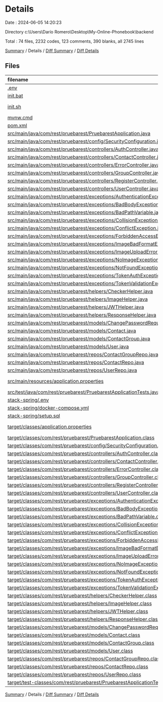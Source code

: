 # Details

Date : 2024-06-05 14:20:23

Directory c:\\Users\\Darío Romero\\Desktop\\My-Online-Phonebook\\backend

Total : 74 files,  2232 codes, 123 comments, 390 blanks, all 2745 lines

[Summary](results.md) / Details / [Diff Summary](diff.md) / [Diff Details](diff-details.md)

## Files
| filename | language | code | comment | blank | total |
| :--- | :--- | ---: | ---: | ---: | ---: |
| [.env](/.env) | Properties | 1 | 0 | 0 | 1 |
| [init.bat](/init.bat) | Batch | 3 | 0 | 0 | 3 |
| [init.sh](/init.sh) | Shell Script | 4 | 1 | 3 | 8 |
| [mvnw.cmd](/mvnw.cmd) | Batch | 118 | 51 | 37 | 206 |
| [pom.xml](/pom.xml) | XML | 80 | 0 | 6 | 86 |
| [src/main/java/com/rest/pruebarest/PruebarestApplication.java](/src/main/java/com/rest/pruebarest/PruebarestApplication.java) | Java | 39 | 0 | 12 | 51 |
| [src/main/java/com/rest/pruebarest/config/SecurityConfiguration.java](/src/main/java/com/rest/pruebarest/config/SecurityConfiguration.java) | Java | 49 | 0 | 9 | 58 |
| [src/main/java/com/rest/pruebarest/controllers/AuthController.java](/src/main/java/com/rest/pruebarest/controllers/AuthController.java) | Java | 57 | 0 | 14 | 71 |
| [src/main/java/com/rest/pruebarest/controllers/ContactController.java](/src/main/java/com/rest/pruebarest/controllers/ContactController.java) | Java | 143 | 0 | 21 | 164 |
| [src/main/java/com/rest/pruebarest/controllers/ErrorController.java](/src/main/java/com/rest/pruebarest/controllers/ErrorController.java) | Java | 21 | 0 | 4 | 25 |
| [src/main/java/com/rest/pruebarest/controllers/GroupController.java](/src/main/java/com/rest/pruebarest/controllers/GroupController.java) | Java | 144 | 0 | 21 | 165 |
| [src/main/java/com/rest/pruebarest/controllers/RegisterController.java](/src/main/java/com/rest/pruebarest/controllers/RegisterController.java) | Java | 59 | 0 | 14 | 73 |
| [src/main/java/com/rest/pruebarest/controllers/UserController.java](/src/main/java/com/rest/pruebarest/controllers/UserController.java) | Java | 144 | 0 | 39 | 183 |
| [src/main/java/com/rest/pruebarest/exceptions/AuthenticationException.java](/src/main/java/com/rest/pruebarest/exceptions/AuthenticationException.java) | Java | 6 | 0 | 3 | 9 |
| [src/main/java/com/rest/pruebarest/exceptions/BadBodyException.java](/src/main/java/com/rest/pruebarest/exceptions/BadBodyException.java) | Java | 6 | 0 | 3 | 9 |
| [src/main/java/com/rest/pruebarest/exceptions/BadPathVariable.java](/src/main/java/com/rest/pruebarest/exceptions/BadPathVariable.java) | Java | 6 | 0 | 2 | 8 |
| [src/main/java/com/rest/pruebarest/exceptions/CollisionException.java](/src/main/java/com/rest/pruebarest/exceptions/CollisionException.java) | Java | 6 | 0 | 3 | 9 |
| [src/main/java/com/rest/pruebarest/exceptions/ConflictException.java](/src/main/java/com/rest/pruebarest/exceptions/ConflictException.java) | Java | 6 | 0 | 3 | 9 |
| [src/main/java/com/rest/pruebarest/exceptions/ForbiddenAccessException.java](/src/main/java/com/rest/pruebarest/exceptions/ForbiddenAccessException.java) | Java | 6 | 0 | 2 | 8 |
| [src/main/java/com/rest/pruebarest/exceptions/ImageBadFormatException.java](/src/main/java/com/rest/pruebarest/exceptions/ImageBadFormatException.java) | Java | 6 | 0 | 3 | 9 |
| [src/main/java/com/rest/pruebarest/exceptions/ImageUploadErrorException.java](/src/main/java/com/rest/pruebarest/exceptions/ImageUploadErrorException.java) | Java | 6 | 0 | 3 | 9 |
| [src/main/java/com/rest/pruebarest/exceptions/NoImageException.java](/src/main/java/com/rest/pruebarest/exceptions/NoImageException.java) | Java | 6 | 0 | 3 | 9 |
| [src/main/java/com/rest/pruebarest/exceptions/NotFoundException.java](/src/main/java/com/rest/pruebarest/exceptions/NotFoundException.java) | Java | 6 | 0 | 3 | 9 |
| [src/main/java/com/rest/pruebarest/exceptions/TokenAuthException.java](/src/main/java/com/rest/pruebarest/exceptions/TokenAuthException.java) | Java | 6 | 0 | 3 | 9 |
| [src/main/java/com/rest/pruebarest/exceptions/TokenValidationException.java](/src/main/java/com/rest/pruebarest/exceptions/TokenValidationException.java) | Java | 6 | 0 | 3 | 9 |
| [src/main/java/com/rest/pruebarest/helpers/CheckerHelper.java](/src/main/java/com/rest/pruebarest/helpers/CheckerHelper.java) | Java | 123 | 0 | 40 | 163 |
| [src/main/java/com/rest/pruebarest/helpers/ImageHelper.java](/src/main/java/com/rest/pruebarest/helpers/ImageHelper.java) | Java | 110 | 0 | 39 | 149 |
| [src/main/java/com/rest/pruebarest/helpers/JWTHelper.java](/src/main/java/com/rest/pruebarest/helpers/JWTHelper.java) | Java | 71 | 0 | 23 | 94 |
| [src/main/java/com/rest/pruebarest/helpers/ResponseHelper.java](/src/main/java/com/rest/pruebarest/helpers/ResponseHelper.java) | Java | 109 | 0 | 19 | 128 |
| [src/main/java/com/rest/pruebarest/models/ChangePasswordRequest.java](/src/main/java/com/rest/pruebarest/models/ChangePasswordRequest.java) | Java | 9 | 0 | 3 | 12 |
| [src/main/java/com/rest/pruebarest/models/Contact.java](/src/main/java/com/rest/pruebarest/models/Contact.java) | Java | 21 | 0 | 4 | 25 |
| [src/main/java/com/rest/pruebarest/models/ContactGroup.java](/src/main/java/com/rest/pruebarest/models/ContactGroup.java) | Java | 17 | 0 | 5 | 22 |
| [src/main/java/com/rest/pruebarest/models/User.java](/src/main/java/com/rest/pruebarest/models/User.java) | Java | 21 | 0 | 4 | 25 |
| [src/main/java/com/rest/pruebarest/repos/ContactGroupRepo.java](/src/main/java/com/rest/pruebarest/repos/ContactGroupRepo.java) | Java | 11 | 0 | 8 | 19 |
| [src/main/java/com/rest/pruebarest/repos/ContactRepo.java](/src/main/java/com/rest/pruebarest/repos/ContactRepo.java) | Java | 16 | 0 | 10 | 26 |
| [src/main/java/com/rest/pruebarest/repos/UserRepo.java](/src/main/java/com/rest/pruebarest/repos/UserRepo.java) | Java | 7 | 0 | 5 | 12 |
| [src/main/resources/application.properties](/src/main/resources/application.properties) | Java Properties | 8 | 12 | 3 | 23 |
| [src/test/java/com/rest/pruebarest/PruebarestApplicationTests.java](/src/test/java/com/rest/pruebarest/PruebarestApplicationTests.java) | Java | 9 | 0 | 5 | 14 |
| [stack-spring/.env](/stack-spring/.env) | Properties | 1 | 0 | 0 | 1 |
| [stack-spring/docker-compose.yml](/stack-spring/docker-compose.yml) | YAML | 23 | 0 | 3 | 26 |
| [stack-spring/setup.sql](/stack-spring/setup.sql) | SQL | 1 | 0 | 0 | 1 |
| [target/classes/application.properties](/target/classes/application.properties) | Java Properties | 8 | 12 | 3 | 23 |
| [target/classes/com/rest/pruebarest/PruebarestApplication.class](/target/classes/com/rest/pruebarest/PruebarestApplication.class) | Java | 14 | 0 | 1 | 15 |
| [target/classes/com/rest/pruebarest/config/SecurityConfiguration.class](/target/classes/com/rest/pruebarest/config/SecurityConfiguration.class) | Java | 13 | 31 | 0 | 44 |
| [target/classes/com/rest/pruebarest/controllers/AuthController.class](/target/classes/com/rest/pruebarest/controllers/AuthController.class) | Java | 37 | 0 | 0 | 37 |
| [target/classes/com/rest/pruebarest/controllers/ContactController.class](/target/classes/com/rest/pruebarest/controllers/ContactController.class) | Java | 50 | 0 | 0 | 50 |
| [target/classes/com/rest/pruebarest/controllers/ErrorController.class](/target/classes/com/rest/pruebarest/controllers/ErrorController.class) | Java | 13 | 0 | 0 | 13 |
| [target/classes/com/rest/pruebarest/controllers/GroupController.class](/target/classes/com/rest/pruebarest/controllers/GroupController.class) | Java | 52 | 0 | 1 | 53 |
| [target/classes/com/rest/pruebarest/controllers/RegisterController.class](/target/classes/com/rest/pruebarest/controllers/RegisterController.class) | Java | 38 | 0 | 0 | 38 |
| [target/classes/com/rest/pruebarest/controllers/UserController.class](/target/classes/com/rest/pruebarest/controllers/UserController.class) | Java | 61 | 0 | 0 | 61 |
| [target/classes/com/rest/pruebarest/exceptions/AuthenticationException.class](/target/classes/com/rest/pruebarest/exceptions/AuthenticationException.class) | Java | 6 | 0 | 0 | 6 |
| [target/classes/com/rest/pruebarest/exceptions/BadBodyException.class](/target/classes/com/rest/pruebarest/exceptions/BadBodyException.class) | Java | 6 | 0 | 0 | 6 |
| [target/classes/com/rest/pruebarest/exceptions/BadPathVariable.class](/target/classes/com/rest/pruebarest/exceptions/BadPathVariable.class) | Java | 6 | 0 | 0 | 6 |
| [target/classes/com/rest/pruebarest/exceptions/CollisionException.class](/target/classes/com/rest/pruebarest/exceptions/CollisionException.class) | Java | 6 | 0 | 0 | 6 |
| [target/classes/com/rest/pruebarest/exceptions/ConflictException.class](/target/classes/com/rest/pruebarest/exceptions/ConflictException.class) | Java | 6 | 0 | 0 | 6 |
| [target/classes/com/rest/pruebarest/exceptions/ForbiddenAccessException.class](/target/classes/com/rest/pruebarest/exceptions/ForbiddenAccessException.class) | Java | 6 | 0 | 0 | 6 |
| [target/classes/com/rest/pruebarest/exceptions/ImageBadFormatException.class](/target/classes/com/rest/pruebarest/exceptions/ImageBadFormatException.class) | Java | 6 | 0 | 0 | 6 |
| [target/classes/com/rest/pruebarest/exceptions/ImageUploadErrorException.class](/target/classes/com/rest/pruebarest/exceptions/ImageUploadErrorException.class) | Java | 6 | 0 | 0 | 6 |
| [target/classes/com/rest/pruebarest/exceptions/NoImageException.class](/target/classes/com/rest/pruebarest/exceptions/NoImageException.class) | Java | 6 | 0 | 0 | 6 |
| [target/classes/com/rest/pruebarest/exceptions/NotFoundException.class](/target/classes/com/rest/pruebarest/exceptions/NotFoundException.class) | Java | 6 | 0 | 0 | 6 |
| [target/classes/com/rest/pruebarest/exceptions/TokenAuthException.class](/target/classes/com/rest/pruebarest/exceptions/TokenAuthException.class) | Java | 6 | 0 | 0 | 6 |
| [target/classes/com/rest/pruebarest/exceptions/TokenValidationException.class](/target/classes/com/rest/pruebarest/exceptions/TokenValidationException.class) | Java | 6 | 0 | 0 | 6 |
| [target/classes/com/rest/pruebarest/helpers/CheckerHelper.class](/target/classes/com/rest/pruebarest/helpers/CheckerHelper.class) | Java | 57 | 16 | 0 | 73 |
| [target/classes/com/rest/pruebarest/helpers/ImageHelper.class](/target/classes/com/rest/pruebarest/helpers/ImageHelper.class) | Java | 61 | 0 | 0 | 61 |
| [target/classes/com/rest/pruebarest/helpers/JWTHelper.class](/target/classes/com/rest/pruebarest/helpers/JWTHelper.class) | Java | 53 | 0 | 0 | 53 |
| [target/classes/com/rest/pruebarest/helpers/ResponseHelper.class](/target/classes/com/rest/pruebarest/helpers/ResponseHelper.class) | Java | 48 | 0 | 0 | 48 |
| [target/classes/com/rest/pruebarest/models/ChangePasswordRequest.class](/target/classes/com/rest/pruebarest/models/ChangePasswordRequest.class) | Java | 31 | 0 | 0 | 31 |
| [target/classes/com/rest/pruebarest/models/Contact.class](/target/classes/com/rest/pruebarest/models/Contact.class) | Java | 46 | 0 | 0 | 46 |
| [target/classes/com/rest/pruebarest/models/ContactGroup.class](/target/classes/com/rest/pruebarest/models/ContactGroup.class) | Java | 22 | 0 | 0 | 22 |
| [target/classes/com/rest/pruebarest/models/User.class](/target/classes/com/rest/pruebarest/models/User.class) | Java | 40 | 0 | 0 | 40 |
| [target/classes/com/rest/pruebarest/repos/ContactGroupRepo.class](/target/classes/com/rest/pruebarest/repos/ContactGroupRepo.class) | Java | 4 | 0 | 0 | 4 |
| [target/classes/com/rest/pruebarest/repos/ContactRepo.class](/target/classes/com/rest/pruebarest/repos/ContactRepo.class) | Java | 8 | 0 | 0 | 8 |
| [target/classes/com/rest/pruebarest/repos/UserRepo.class](/target/classes/com/rest/pruebarest/repos/UserRepo.class) | Java | 6 | 0 | 0 | 6 |
| [target/test-classes/com/rest/pruebarest/PruebarestApplicationTests.class](/target/test-classes/com/rest/pruebarest/PruebarestApplicationTests.class) | Java | 7 | 0 | 0 | 7 |

[Summary](results.md) / Details / [Diff Summary](diff.md) / [Diff Details](diff-details.md)
